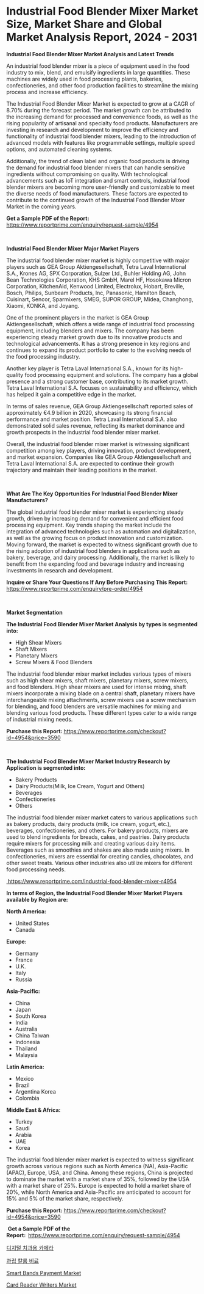<p><h1>Industrial Food Blender Mixer Market Size, Market Share and Global Market Analysis Report, 2024 - 2031</h1></p><p><strong>Industrial Food Blender Mixer Market Analysis and Latest Trends</strong></p>
<p><p>An industrial food blender mixer is a piece of equipment used in the food industry to mix, blend, and emulsify ingredients in large quantities. These machines are widely used in food processing plants, bakeries, confectioneries, and other food production facilities to streamline the mixing process and increase efficiency.</p><p>The Industrial Food Blender Mixer Market is expected to grow at a CAGR of 8.70% during the forecast period. The market growth can be attributed to the increasing demand for processed and convenience foods, as well as the rising popularity of artisanal and specialty food products. Manufacturers are investing in research and development to improve the efficiency and functionality of industrial food blender mixers, leading to the introduction of advanced models with features like programmable settings, multiple speed options, and automated cleaning systems.</p><p>Additionally, the trend of clean label and organic food products is driving the demand for industrial food blender mixers that can handle sensitive ingredients without compromising on quality. With technological advancements such as IoT integration and smart controls, industrial food blender mixers are becoming more user-friendly and customizable to meet the diverse needs of food manufacturers. These factors are expected to contribute to the continued growth of the Industrial Food Blender Mixer Market in the coming years.</p></p>
<p><strong>Get a Sample PDF of the Report:&nbsp;</strong> <a href="https://www.reportprime.com/enquiry/request-sample/4954">https://www.reportprime.com/enquiry/request-sample/4954</a></p>
<p>&nbsp;</p>
<p><strong>Industrial Food Blender Mixer Major Market Players</strong></p>
<p><p>The industrial food blender mixer market is highly competitive with major players such as GEA Group Aktiengesellschaft, Tetra Laval International S.A., Krones AG, SPX Corporation, Sulzer Ltd., Buhler Holding AG, John Bean Technologies Corporation, KHS GmbH, Marel HF, Hosokawa Micron Corporation, KitchenAid, Kenwood Limited, Electrolux, Hobart, Breville, Bosch, Philips, Sunbeam Products, Inc, Panasonic, Hamilton Beach, Cuisinart, Sencor, Sparmixers, SMEG, SUPOR GROUP, Midea, Changhong, Xiaomi, KONKA, and Joyang.</p><p>One of the prominent players in the market is GEA Group Aktiengesellschaft, which offers a wide range of industrial food processing equipment, including blenders and mixers. The company has been experiencing steady market growth due to its innovative products and technological advancements. It has a strong presence in key regions and continues to expand its product portfolio to cater to the evolving needs of the food processing industry.</p><p>Another key player is Tetra Laval International S.A., known for its high-quality food processing equipment and solutions. The company has a global presence and a strong customer base, contributing to its market growth. Tetra Laval International S.A. focuses on sustainability and efficiency, which has helped it gain a competitive edge in the market.</p><p>In terms of sales revenue, GEA Group Aktiengesellschaft reported sales of approximately €4.9 billion in 2020, showcasing its strong financial performance and market position. Tetra Laval International S.A. also demonstrated solid sales revenue, reflecting its market dominance and growth prospects in the industrial food blender mixer market.</p><p>Overall, the industrial food blender mixer market is witnessing significant competition among key players, driving innovation, product development, and market expansion. Companies like GEA Group Aktiengesellschaft and Tetra Laval International S.A. are expected to continue their growth trajectory and maintain their leading positions in the market.</p></p>
<p>&nbsp;</p>
<p><strong>What Are The Key Opportunities For Industrial Food Blender Mixer Manufacturers?</strong></p>
<p><p>The global industrial food blender mixer market is experiencing steady growth, driven by increasing demand for convenient and efficient food processing equipment. Key trends shaping the market include the integration of advanced technologies such as automation and digitalization, as well as the growing focus on product innovation and customization. Moving forward, the market is expected to witness significant growth due to the rising adoption of industrial food blenders in applications such as bakery, beverage, and dairy processing. Additionally, the market is likely to benefit from the expanding food and beverage industry and increasing investments in research and development.</p></p>
<p><strong>Inquire or Share Your Questions If Any Before Purchasing This Report:</strong> <a href="https://www.reportprime.com/enquiry/pre-order/4954">https://www.reportprime.com/enquiry/pre-order/4954</a></p>
<p>&nbsp;</p>
<p><strong>Market Segmentation</strong></p>
<p><strong>The Industrial Food Blender Mixer Market Analysis by types is segmented into:</strong></p>
<p><ul><li>High Shear Mixers</li><li>Shaft Mixers</li><li>Planetary Mixers</li><li>Screw Mixers & Food Blenders</li></ul></p>
<p><p>The industrial food blender mixer market includes various types of mixers such as high shear mixers, shaft mixers, planetary mixers, screw mixers, and food blenders. High shear mixers are used for intense mixing, shaft mixers incorporate a mixing blade on a central shaft, planetary mixers have interchangeable mixing attachments, screw mixers use a screw mechanism for blending, and food blenders are versatile machines for mixing and blending various food products. These different types cater to a wide range of industrial mixing needs.</p></p>
<p><strong>Purchase this Report:&nbsp;</strong><a href="https://www.reportprime.com/checkout?id=4954&price=3590">https://www.reportprime.com/checkout?id=4954&price=3590</a></p>
<p>&nbsp;</p>
<p><strong>The Industrial Food Blender Mixer Market Industry Research by Application is segmented into:</strong></p>
<p><ul><li>Bakery Products</li><li>Dairy Products(Milk, Ice Cream, Yogurt and Others)</li><li>Beverages</li><li>Confectioneries</li><li>Others</li></ul></p>
<p><p>The industrial food blender mixer market caters to various applications such as bakery products, dairy products (milk, ice cream, yogurt, etc.), beverages, confectioneries, and others. For bakery products, mixers are used to blend ingredients for breads, cakes, and pastries. Dairy products require mixers for processing milk and creating various dairy items. Beverages such as smoothies and shakes are also made using mixers. In confectioneries, mixers are essential for creating candies, chocolates, and other sweet treats. Various other industries also utilize mixers for different food processing needs.</p></p>
<p><a href="https://www.reportprime.com/industrial-food-blender-mixer-r4954">&nbsp;https://www.reportprime.com/industrial-food-blender-mixer-r4954</a></p>
<p><strong>In terms of Region, the Industrial Food Blender Mixer Market Players available by Region are:</strong></p>
<p>
    <p> <strong> North America: </strong>
        <ul>
            <li>United States</li>
            <li>Canada</li>
        </ul>
        </p> 
    <p> <strong> Europe: </strong>
        <ul>
            <li>Germany</li>
            <li>France</li>
            <li>U.K.</li>
            <li>Italy</li>
            <li>Russia</li>
        </ul>
        </p> 
    <p> <strong> Asia-Pacific: </strong>
        <ul>
            <li>China</li>
            <li>Japan</li>
            <li>South Korea</li>
            <li>India</li>
            <li>Australia</li>
            <li>China Taiwan</li>
            <li>Indonesia</li>
            <li>Thailand</li>
            <li>Malaysia</li>
        </ul>
        </p> 
    <p> <strong> Latin America: </strong>
        <ul>
            <li>Mexico</li>
            <li>Brazil</li>
            <li>Argentina Korea</li>
            <li>Colombia</li>
        </ul>
        </p> 
    <p> <strong> Middle East & Africa: </strong>
        <ul>
            <li>Turkey</li>
            <li>Saudi</li>
            <li>Arabia</li>
            <li>UAE</li>
            <li>Korea</li>
        </ul>
    </p>
    </p>
<p><p>The industrial food blender mixer market is expected to witness significant growth across various regions such as North America (NA), Asia-Pacific (APAC), Europe, USA, and China. Among these regions, China is projected to dominate the market with a market share of 35%, followed by the USA with a market share of 25%. Europe is expected to hold a market share of 20%, while North America and Asia-Pacific are anticipated to account for 15% and 5% of the market share, respectively.</p></p>
<p><strong>Purchase this Report: </strong><a href="https://www.reportprime.com/checkout?id=4954&price=3590">https://www.reportprime.com/checkout?id=4954&price=3590</a></p>
<p>&nbsp;<strong>Get a Sample PDF of the Report:&nbsp;&nbsp;</strong><a href="https://www.reportprime.com/enquiry/request-sample/4954">https://www.reportprime.com/enquiry/request-sample/4954</a></p>
<p><strong></strong></p>
<p><p><a href="https://github.com/royErdmtyan906778/Market-Research-Report-List-1/blob/main/470912570327.md">디지털 치과용 카메라</a></p><p><a href="https://github.com/valroy852/Market-Research-Report-List-1/blob/main/655018270328.md">과립 칼륨 비료</a></p><p><a href="https://github.com/kathiaseamanalvaradovlprc2h/Market-Research-Report-List-2/blob/main/smart-bands-payment-market.md">Smart Bands Payment Market</a></p><p><a href="https://github.com/wusalecollins540tpqoz/Market-Research-Report-List-2/blob/main/card-reader-writers-market.md">Card Reader Writers Market</a></p></p>